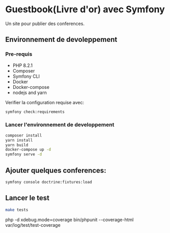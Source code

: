 # Guestbook(Livre d'or) avec Symfony

Un site pour publier des conferences.

## Environnement de devoleppement

### Pre-requis

* PHP 8.2.1
* Composer
* Symfony CLI
* Docker
* Docker-compose
* nodejs and yarn

Verifier la configuration requise avec:

```bash
symfony check:requirements
```
### Lancer l'environnement de developpement

```bash
composer install
yarn install
yarn build
docker-compose up -d
symfony serve -d
```
## Ajouter quelques conferences:
```bash
symfony console doctrine:fixtures:load
```

## Lancer le test

```bash
make tests
```


php -d xdebug.mode=coverage bin/phpunit --coverage-html var/log/test/test-coverage

